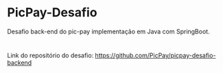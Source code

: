 # PicPay-Desafio
Desafio back-end do pic-pay implementação em Java com SpringBoot.
#
Link do repositório do desafio: https://github.com/PicPay/picpay-desafio-backend
